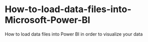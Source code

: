 # How-to-load-data-files-into-Microsoft-Power-BI
How to load data files into Power BI in order to visualize your data
